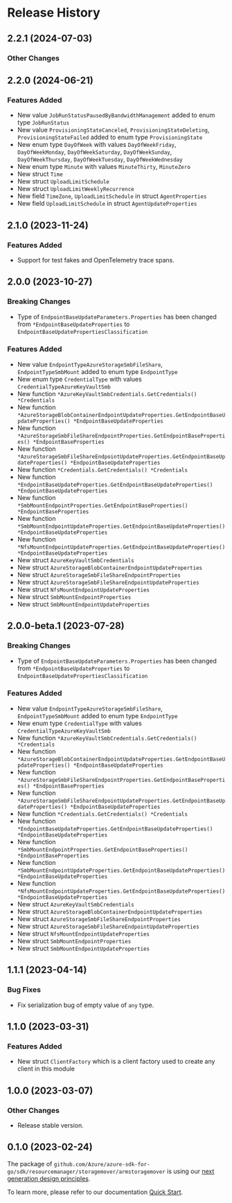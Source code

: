 # Release History

## 2.2.1 (2024-07-03)
### Other Changes


## 2.2.0 (2024-06-21)
### Features Added

- New value `JobRunStatusPausedByBandwidthManagement` added to enum type `JobRunStatus`
- New value `ProvisioningStateCanceled`, `ProvisioningStateDeleting`, `ProvisioningStateFailed` added to enum type `ProvisioningState`
- New enum type `DayOfWeek` with values `DayOfWeekFriday`, `DayOfWeekMonday`, `DayOfWeekSaturday`, `DayOfWeekSunday`, `DayOfWeekThursday`, `DayOfWeekTuesday`, `DayOfWeekWednesday`
- New enum type `Minute` with values `MinuteThirty`, `MinuteZero`
- New struct `Time`
- New struct `UploadLimitSchedule`
- New struct `UploadLimitWeeklyRecurrence`
- New field `TimeZone`, `UploadLimitSchedule` in struct `AgentProperties`
- New field `UploadLimitSchedule` in struct `AgentUpdateProperties`


## 2.1.0 (2023-11-24)
### Features Added

- Support for test fakes and OpenTelemetry trace spans.


## 2.0.0 (2023-10-27)
### Breaking Changes

- Type of `EndpointBaseUpdateParameters.Properties` has been changed from `*EndpointBaseUpdateProperties` to `EndpointBaseUpdatePropertiesClassification`

### Features Added

- New value `EndpointTypeAzureStorageSmbFileShare`, `EndpointTypeSmbMount` added to enum type `EndpointType`
- New enum type `CredentialType` with values `CredentialTypeAzureKeyVaultSmb`
- New function `*AzureKeyVaultSmbCredentials.GetCredentials() *Credentials`
- New function `*AzureStorageBlobContainerEndpointUpdateProperties.GetEndpointBaseUpdateProperties() *EndpointBaseUpdateProperties`
- New function `*AzureStorageSmbFileShareEndpointProperties.GetEndpointBaseProperties() *EndpointBaseProperties`
- New function `*AzureStorageSmbFileShareEndpointUpdateProperties.GetEndpointBaseUpdateProperties() *EndpointBaseUpdateProperties`
- New function `*Credentials.GetCredentials() *Credentials`
- New function `*EndpointBaseUpdateProperties.GetEndpointBaseUpdateProperties() *EndpointBaseUpdateProperties`
- New function `*SmbMountEndpointProperties.GetEndpointBaseProperties() *EndpointBaseProperties`
- New function `*SmbMountEndpointUpdateProperties.GetEndpointBaseUpdateProperties() *EndpointBaseUpdateProperties`
- New function `*NfsMountEndpointUpdateProperties.GetEndpointBaseUpdateProperties() *EndpointBaseUpdateProperties`
- New struct `AzureKeyVaultSmbCredentials`
- New struct `AzureStorageBlobContainerEndpointUpdateProperties`
- New struct `AzureStorageSmbFileShareEndpointProperties`
- New struct `AzureStorageSmbFileShareEndpointUpdateProperties`
- New struct `NfsMountEndpointUpdateProperties`
- New struct `SmbMountEndpointProperties`
- New struct `SmbMountEndpointUpdateProperties`


## 2.0.0-beta.1 (2023-07-28)
### Breaking Changes

- Type of `EndpointBaseUpdateParameters.Properties` has been changed from `*EndpointBaseUpdateProperties` to `EndpointBaseUpdatePropertiesClassification`
### Features Added
- New value `EndpointTypeAzureStorageSmbFileShare`, `EndpointTypeSmbMount` added to enum type `EndpointType`
- New enum type `CredentialType` with values `CredentialTypeAzureKeyVaultSmb`
- New function `*AzureKeyVaultSmbCredentials.GetCredentials() *Credentials`
- New function `*AzureStorageBlobContainerEndpointUpdateProperties.GetEndpointBaseUpdateProperties() *EndpointBaseUpdateProperties`
- New function `*AzureStorageSmbFileShareEndpointProperties.GetEndpointBaseProperties() *EndpointBaseProperties`
- New function `*AzureStorageSmbFileShareEndpointUpdateProperties.GetEndpointBaseUpdateProperties() *EndpointBaseUpdateProperties`
- New function `*Credentials.GetCredentials() *Credentials`
- New function `*EndpointBaseUpdateProperties.GetEndpointBaseUpdateProperties() *EndpointBaseUpdateProperties`
- New function `*SmbMountEndpointProperties.GetEndpointBaseProperties() *EndpointBaseProperties`
- New function `*SmbMountEndpointUpdateProperties.GetEndpointBaseUpdateProperties() *EndpointBaseUpdateProperties`
- New function `*NfsMountEndpointUpdateProperties.GetEndpointBaseUpdateProperties() *EndpointBaseUpdateProperties`
- New struct `AzureKeyVaultSmbCredentials`
- New struct `AzureStorageBlobContainerEndpointUpdateProperties`
- New struct `AzureStorageSmbFileShareEndpointProperties`
- New struct `AzureStorageSmbFileShareEndpointUpdateProperties`
- New struct `NfsMountEndpointUpdateProperties`
- New struct `SmbMountEndpointProperties`
- New struct `SmbMountEndpointUpdateProperties`


## 1.1.1 (2023-04-14)
### Bug Fixes

- Fix serialization bug of empty value of `any` type.


## 1.1.0 (2023-03-31)
### Features Added

- New struct `ClientFactory` which is a client factory used to create any client in this module


## 1.0.0 (2023-03-07)
### Other Changes

- Release stable version.

## 0.1.0 (2023-02-24)

The package of `github.com/Azure/azure-sdk-for-go/sdk/resourcemanager/storagemover/armstoragemover` is using our [next generation design principles](https://azure.github.io/azure-sdk/general_introduction.html).

To learn more, please refer to our documentation [Quick Start](https://aka.ms/azsdk/go/mgmt).